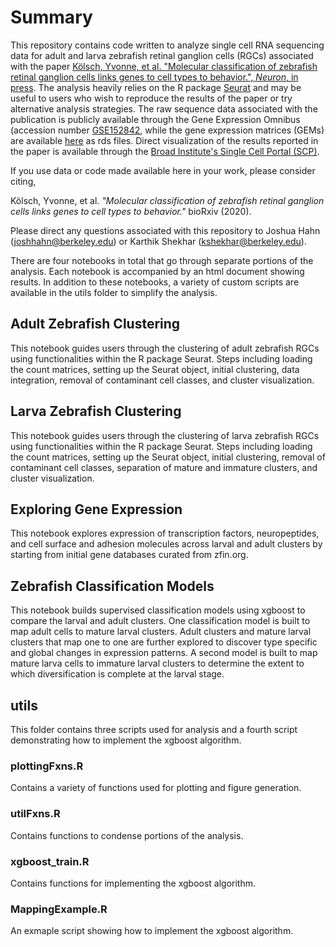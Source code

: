 # Summary
This repository contains code written to analyze single cell RNA sequencing data for adult and larva zebrafish retinal ganglion cells (RGCs) associated with the paper [Kölsch, Yvonne, et al. "Molecular classification of zebrafish retinal ganglion cells links genes to cell types to behavior.", *Neuron*, in press](https://www.biorxiv.org/content/10.1101/2020.07.29.226050v1.full.pdf). The analysis heavily relies on the R package [Seurat](https://github.com/satijalab/seurat) and may be useful to users who wish to reproduce the results of the paper or try alternative analysis strategies. The raw sequence data associated with the publication is publicly available through the Gene Expression Omnibus (accession number [GSE152842](https://www.ncbi.nlm.nih.gov/geo/query/acc.cgi?acc=GSE152842), while the gene expression matrices (GEMs) are available [here](https://drive.google.com/drive/folders/1baRKtDkD4d8-6tG8P9v8VcjtUDpWeq5m) as rds files. Direct visualization of the results reported in the paper is available through the [Broad Institute's Single Cell Portal (SCP)](https://singlecell.broadinstitute.org/single_cell/study/SCP992/molecular-classification-of-zebrafish-retinal-ganglion-cells-links-single-genes-to-behavior).   

If you use data or code made available here in your work, please consider citing,

Kölsch, Yvonne, et al. *"Molecular classification of zebrafish retinal ganglion cells links genes to cell types to behavior."* bioRxiv (2020).

Please direct any questions associated with this repository to Joshua Hahn ([joshhahn@berkeley.edu](mailto:joshhahn@berkeley.edu)) or Karthik Shekhar ([kshekhar@berkeley.edu](mailto:kshekhar@berkeley.edu)). 

There are four notebooks in total that go through separate portions of the analysis. Each notebook is accompanied by an html document showing results. In addition to these notebooks, a variety of custom scripts are available in the utils folder to simplify the analysis.

## Adult Zebrafish Clustering
This notebook guides users through the clustering of adult zebrafish RGCs using functionalities within the R package Seurat. Steps including loading the count matrices, setting up the Seurat object, initial clustering, data integration, removal of contaminant cell classes, and cluster visualization.

## Larva Zebrafish Clustering
This notebook guides users through the clustering of larva zebrafish RGCs using functionalities within the R package Seurat. Steps including loading the count matrices, setting up the Seurat object, initial clustering, removal of contaminant cell classes, separation of mature and immature clusters, and cluster visualization.

## Exploring Gene Expression
This notebook explores expression of transcription factors, neuropeptides, and cell surface and adhesion molecules across larval and adult clusters by starting from initial gene databases curated from zfin.org.

## Zebrafish Classification Models
This notebook builds supervised classification models using xgboost to compare the larval and adult clusters. One classification model is built to map adult cells to mature larval clusters. Adult clusters and mature larval clusters that map one to one are further explored to discover type specific and global changes in expression patterns. A second model is built to map mature larva cells to immature larval clusters to determine the extent to which diversification is complete at the larval stage.

## utils 
This folder contains three scripts used for analysis and a fourth script demonstrating how to implement the xgboost algorithm.

### plottingFxns.R
Contains a variety of functions used for plotting and figure generation.
### utilFxns.R
Contains functions to condense portions of the analysis.
### xgboost_train.R
Contains functions for implementing the xgboost algorithm.
### MappingExample.R
An exmaple script showing how to implement the xgboost algorithm.

